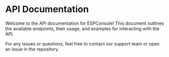 # API Documentation

Welcome to the API documentation for ESPConsole! This document outlines the available endpoints, their usage, and examples for interacting with the API.




For any issues or questions, feel free to contact our support team or open an issue in the repository.


